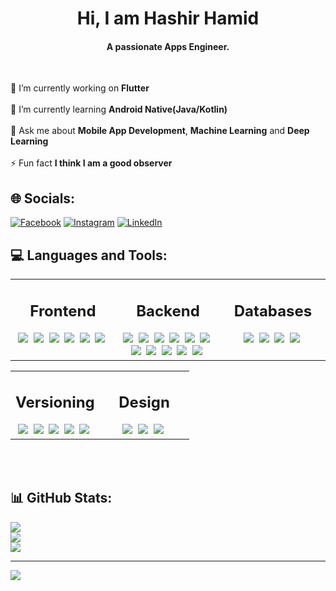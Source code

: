 <h1 align="center">Hi, I am Hashir Hamid </h1>
<h4 align="center">A passionate Apps Engineer.</h4>
<br>

🔭 I’m currently working on **Flutter**<br><br>🌱 I’m currently learning **Android Native(Java/Kotlin)**<br><br>💬 Ask me about **Mobile App Development**, **Machine Learning** and **Deep Learning**<br><br>⚡ Fun fact **I think I am a good observer**


## 🌐 Socials:
[![Facebook](https://img.shields.io/badge/Facebook-%231877F2.svg?logo=Facebook&logoColor=white)](https://facebook.com/hashir.hamid.332) [![Instagram](https://img.shields.io/badge/Instagram-%23E4405F.svg?logo=Instagram&logoColor=white)](https://instagram.com/_hashirhamid) [![LinkedIn](https://img.shields.io/badge/LinkedIn-%230077B5.svg?logo=linkedin&logoColor=white)](https://linkedin.com/in/hashir-hamid) 
<br>

## 💻 Languages and Tools:

<table>
 <tr>
  <td valign="top" width="33%">
    <h2 align="center">Frontend</h2>
    <div align="center">
     <img src="https://img.shields.io/badge/Flutter-%2302569B.svg?style=for-the-badge&logo=Flutter&logoColor=white" />&nbsp;
     <img src=https://img.shields.io/badge/html5-%23E34F26.svg?style=for-the-badge&logo=html5&logoColor=white &nbsp;&nbsp;
     <img src=https://img.shields.io/badge/css3-%231572B6.svg?style=for-the-badge&logo=css3&logoColor=white />&nbsp;
     <img src=https://img.shields.io/badge/react-%2320232a.svg?style=for-the-badge&logo=react&logoColor=%2361DAFB />&nbsp;
     <img src="https://img.shields.io/badge/angular-%23DD0031.svg?style=for-the-badge&logo=angular&logoColor=white" />&nbsp;
     <img src=https://img.shields.io/badge/react_native-%2320232a.svg?style=for-the-badge&logo=react&logoColor=%2361DAFB />&nbsp;
     <img src=https://img.shields.io/badge/bootstrap-%23563D7C.svg?style=for-the-badge&logo=bootstrap&logoColor=white/>&nbsp;
    </div>
  </td>
  <td valign="top" width="33%">
  <h2 align="center">Backend</h2>
  <div align="center">
   <img src=https://img.shields.io/badge/NODEJS-339933.svg?&style=for-the-badge&logo=node.js&logoColor=white />&nbsp;
   <img src=https://img.shields.io/badge/Express.js-404D59?style=for-the-badge />&nbsp;
   <img src="https://img.shields.io/badge/spring-%236DB33F.svg?style=for-the-badge&logo=spring&logoColor=white" />&nbsp;
   <img src=https://img.shields.io/badge/Flask-000000?style=for-the-badge&logo=flask&logoColor=white />&nbsp;
   <img src=https://img.shields.io/badge/python-3670A0?style=for-the-badge&logo=python&logoColor=ffdd54 />&nbsp;
   <img src="https://img.shields.io/badge/javascript-%23323330.svg?style=for-the-badge&logo=javascript&logoColor=%23F7DF1E" />&nbsp;
   <img src="https://img.shields.io/badge/java-%23ED8B00.svg?style=for-the-badge&logo=openjdk&logoColor=white" />&nbsp;
   <img src=https://img.shields.io/badge/TensorFlow-%23FF6F00.svg?style=for-the-badge&logo=TensorFlow&logoColor=white />&nbsp;   
   <img src=https://img.shields.io/badge/numpy-%23013243.svg?style=for-the-badge&logo=numpy&logoColor=white />&nbsp;  
   <img src=https://img.shields.io/badge/pandas-%23150458.svg?style=for-the-badge&logo=pandas&logoColor=white />&nbsp;  
   <img src=https://img.shields.io/badge/Keras-%23D00000.svg?style=for-the-badge&logo=Keras&logoColor=white />&nbsp;  
   </div>
 </td>
  <td valign="top" width="33%">
   <h2 align="center">Databases</h2>
    <div align="center">
     <img src=https://img.shields.io/badge/MongoDB-%234ea94b.svg?style=for-the-badge&logo=mongodb&logoColor=white />&nbsp;
     <img src=https://img.shields.io/badge/mysql-%2300f.svg?style=for-the-badge&logo=mysql&logoColor=white />&nbsp;
     <img src= https://img.shields.io/badge/Oracle-F80000?style=for-the-badge&logo=oracle&logoColor=white />&nbsp;
     <img src=https://img.shields.io/badge/Firebase-039BE5?style=for-the-badge&logo=Firebase&logoColor=white />&nbsp;
   </div>
  </td>
  </tr>
</table>
<table>
  <tr>
   <td valign="top" width="50%">
      <h2 align="center">Versioning</h2>
      <div class="note" align="center">
       <img src=https://img.shields.io/badge/docker-%230db7ed.svg?style=for-the-badge&logo=docker&logoColor=white />&nbsp;
       <img src=https://img.shields.io/badge/github-%23121011.svg?style=for-the-badge&logo=github&logoColor=white />&nbsp;
       <img src=https://img.shields.io/badge/git-%23F05033.svg?style=for-the-badge&logo=git&logoColor=white />&nbsp;
       <img src=https://img.shields.io/badge/github%20actions-%232671E5.svg?style=for-the-badge&logo=githubactions&logoColor=white />&nbsp;
       <img src="https://img.shields.io/badge/gitlab-%23181717.svg?style=for-the-badge&logo=gitlab&logoColor=white" />&nbsp;
      </div>
     </td>
    <td valign="top" width="50%">
      <h2 align="center">Design</h2>
      <div class="note" align="center">
       <img src=https://img.shields.io/badge/figma-%23F24E1E.svg?style=for-the-badge&logo=figma&logoColor=white />&nbsp;
       <img src=https://img.shields.io/badge/Adobe%20XD-470137?style=for-the-badge&logo=Adobe%20XD&logoColor=#FF61F6 />&nbsp;
       <img src=https://img.shields.io/badge/adobe%20illustrator-%23FF9A00.svg?style=for-the-badge&logo=adobe%20illustrator&logoColor=white/>&nbsp;
      </div>
     </td>
  </tr>
</table>
<br>
<br>

## 📊 GitHub Stats:
![](https://github-readme-stats.vercel.app/api?username=hashirhamid&theme=dark&hide_border=false&include_all_commits=false&count_private=false)<br/>
![](https://github-readme-streak-stats.herokuapp.com/?user=hashirhamid&theme=dark&hide_border=false)<br/>
![](https://github-readme-stats.vercel.app/api/top-langs/?username=hashirhamid&theme=dark&hide_border=false&include_all_commits=false&count_private=false&layout=compact)

---
[![](https://visitcount.itsvg.in/api?id=hashirhamid&icon=0&color=0)](https://visitcount.itsvg.in)

<!-- Proudly created with GPRM ( https://gprm.itsvg.in ) -->
